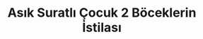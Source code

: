 ---
order: 3
title:  "Asık Suratlı Çocuk 2 Böceklerin İstilası"
img: "assets/images/slides/2.jpg"
mobile-img: "assets/images/slides/2m.jpg"
href: "/kitaplar/asik-suratli-cocuk-2-bocek-istilasi"
target: "" # _blank
---
